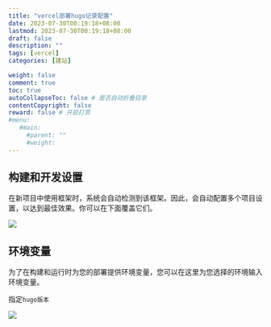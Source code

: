 ```yaml
---
title: "vercel部署hugo记录配置"
date: 2023-07-30T00:19:18+08:00
lastmod: 2023-07-30T00:19:18+08:00
draft: false
description: ""
tags: [vercel]
categories: [建站]

weight: false
comment: true
toc: true
autoCollapseToc: false # 是否自动折叠目录
contentCopyright: false
reward: false # 开启打赏
#menu:
   #main:
     #parent: ""
     #weight:
---
```



## 构建和开发设置
在新项目中使用框架时，系统会自动检测到该框架。因此，会自动配置多个项目设置，以达到最佳效果。你可以在下面覆盖它们。

![](https://r2.leshans.eu.org/2023/07/220f80a9913bb8fe05a176cf44145503.webp)

## 环境变量
为了在构建和运行时为您的部署提供环境变量，您可以在这里为您选择的环境输入环境变量。

指定`hugo版本`

![](https://r2.leshans.eu.org/2023/07/6112283a5fae16e078ecf419e739fc55.webp)
